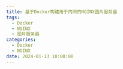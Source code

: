 ```yaml
---
title: 基于Docker构建用于内网的NGINX图片服务器
tags:
  - Docker
  - NGINX
  - 图片服务器
categories:
  - Docker
  - NGINX
date: 2024-01-13 10:00:00
---
```

